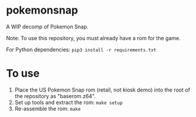 # pokemonsnap

A WIP decomp of Pokemon Snap. 

Note: To use this repository, you must already have a rom for the game.

For Python dependencies:
`pip3 install -r requirements.txt`

# To use
1. Place the US Pokemon Snap rom (retail, not kiosk demo) into the root of the repository as "baserom.z64".
2. Set up tools and extract the rom: `make setup`
3. Re-assemble the rom: `make`
